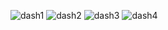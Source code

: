 ![dash1](https://user-images.githubusercontent.com/86872762/198654182-384c6ec2-9c78-443f-aecf-8303db3ab09a.png)
![dash2](https://user-images.githubusercontent.com/86872762/198654766-c611448f-5b48-4861-be8c-17ea1bc8de42.png)
![dash3](https://user-images.githubusercontent.com/86872762/198654798-6002e3a3-ca46-4b81-a7e8-61ccd74af850.png)
![dash4](https://user-images.githubusercontent.com/86872762/198654848-efd6ec4f-faa9-426d-84cb-41441d7cf314.png)
